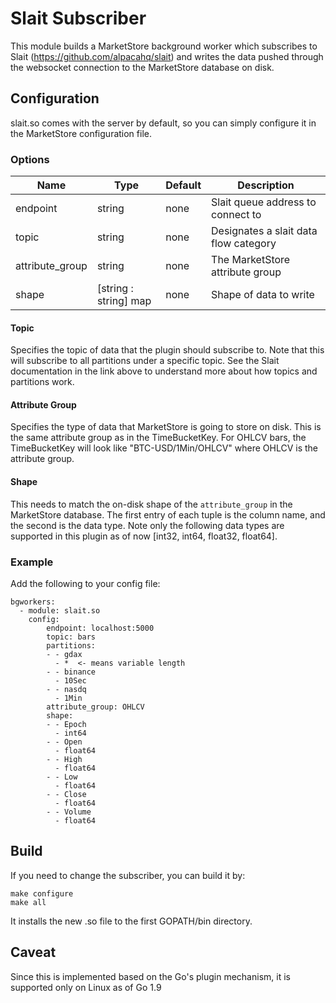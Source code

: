# Slait Subscriber

This module builds a MarketStore background worker which subscribes to Slait (https://github.com/alpacahq/slait) and writes the data pushed through the websocket connection to the MarketStore database on disk.

## Configuration
slait.so comes with the server by default, so you can simply configure it in the MarketStore configuration file.

### Options
Name | Type | Default | Description
--- | --- | --- | ---
endpoint | string | none | Slait queue address to connect to
topic | string | none | Designates a slait data flow category
attribute_group | string | none | The MarketStore attribute group
shape | [string : string] map | none | Shape of data to write

#### Topic
Specifies the topic of data that the plugin should subscribe to. Note that this will subscribe to all partitions under a specific topic. See the Slait documentation in the link above to understand more about how topics and partitions work.

#### Attribute Group
Specifies the type of data that MarketStore is going to store on disk. This is the same attribute group as in the TimeBucketKey. For OHLCV bars, the TimeBucketKey will look like "BTC-USD/1Min/OHLCV" where OHLCV is the attribute group.

#### Shape
This needs to match the on-disk shape of the `attribute_group` in the MarketStore database. The first entry of each tuple is the column name, and the second is the data type. Note only the following data types are supported in this plugin as of now [int32, int64, float32, float64].

### Example
Add the following to your config file:
```
bgworkers:
  - module: slait.so
    config:
        endpoint: localhost:5000
        topic: bars
        partitions:
        - - gdax
          - *  <- means variable length
        - - binance
          - 10Sec
        - - nasdq
          - 1Min
        attribute_group: OHLCV
        shape:
        - - Epoch
          - int64
        - - Open
          - float64
        - - High
          - float64
        - - Low
          - float64
        - - Close
          - float64
        - - Volume
          - float64
```

## Build
If you need to change the subscriber, you can build it by:

```
make configure
make all
```

It installs the new .so file to the first GOPATH/bin directory.


## Caveat
Since this is implemented based on the Go's plugin mechanism, it is supported only
on Linux as of Go 1.9
